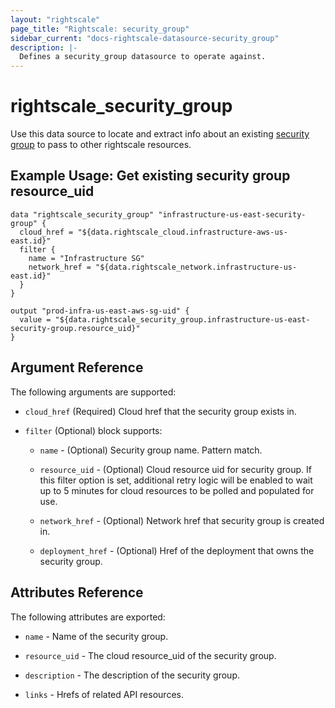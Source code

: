 ```yaml
---
layout: "rightscale"
page_title: "Rightscale: security_group"
sidebar_current: "docs-rightscale-datasource-security_group"
description: |-
  Defines a security_group datasource to operate against.
---
```


# rightscale_security_group

Use this data source to locate and extract info about an existing [security group](http://reference.rightscale.com/api1.5/resources/ResourceSecurityGroups.html) to pass to other rightscale resources.

## Example Usage: Get existing security group resource_uid

```hcl
data "rightscale_security_group" "infrastructure-us-east-security-group" {
  cloud_href = "${data.rightscale_cloud.infrastructure-aws-us-east.id}"
  filter {
    name = "Infrastructure SG"
    network_href = "${data.rightscale_network.infrastructure-us-east.id}"
  }
}

output "prod-infra-us-east-aws-sg-uid" {
  value = "${data.rightscale_security_group.infrastructure-us-east-security-group.resource_uid}"
}
```

## Argument Reference

The following arguments are supported:

* `cloud_href` (Required) Cloud href that the security group exists in.

* `filter` (Optional) block supports:

  * `name` - (Optional) Security group name.  Pattern match.

  * `resource_uid` - (Optional) Cloud resource uid for security group.  If this filter option is set, additional retry logic will be enabled to wait up to 5 minutes for cloud resources to be polled and populated for use.

  * `network_href` - (Optional) Network href that security group is created in.

  * `deployment_href` - (Optional) Href of the deployment that owns the security group.

## Attributes Reference

The following attributes are exported:

* `name` - Name of the security group.

* `resource_uid` - The cloud resource_uid of the security group.

* `description` - The description of the security group.

* `links` - Hrefs of related API resources.
